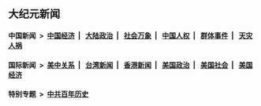 ## 大纪元新闻

#### 中国新闻 &nbsp;>&nbsp; [中国经济](indexes/ncid283/README.md?09190845) &nbsp;| &nbsp; [大陆政治](indexes/ncid277/README.md?09190845) &nbsp;| &nbsp; [社会万象](indexes/ncid282/README.md?09190845) &nbsp;| &nbsp; [中国人权](indexes/ncid278/README.md?09190845) &nbsp;| &nbsp; [群体事件](indexes/ncid279/README.md?09190845) &nbsp;| &nbsp; [天灾人祸](indexes/ncid280/README.md?09190845)

#### 国际新闻 &nbsp;>&nbsp; [美中关系](indexes/nf1412576/README.md?09190845) &nbsp;| &nbsp; [台湾新闻](indexes/ncid1349361/README.md?09190845) &nbsp;| &nbsp; [香港新闻](indexes/ncid1349362/README.md?09190845) &nbsp;| &nbsp; [美国政治](indexes/ncid1078159/README.md?09190845) &nbsp;| &nbsp; [美国社会](indexes/ncid1078160/README.md?09190845) &nbsp;| &nbsp; [美国经济](indexes/ncid1078158/README.md?09190845)

#### 特别专题 &nbsp;>&nbsp; [中共百年历史](https://github.com/epoch-news/epoch-special/blob/master/README.md?09190845)  
